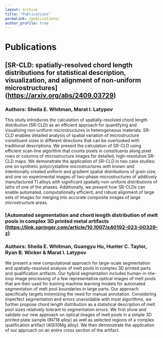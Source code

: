 ```yaml
---
layout: archive
title: "Publications"
permalink: /publications/
author_profile: true
---
```


# Publications

## [SR-CLD: spatially-resolved chord length distributions for statistical description, visualization, and alignment of non-uniform microstructures] (https://arxiv.org/abs/2409.03729)
### Authors: Sheila E. Whitman, Marat I. Latypov
This study introduces the calculation of spatially-resolved chord length distribution (SR-CLD) as an efficient approach for quantifying and visualizing non-uniform microstructures in heterogeneous materials. SR-CLD enables detailed analysis of spatial variation of microstructure constituent sizes in different directions that can be overlooked with traditional descriptions. We present the calculation of SR-CLD using efficient scan-line algorithm that counts pixels in constituents along pixel rows or columns of microstructure images for detailed, high-resolution SR-CLD maps. We demonstrate the application of SR-CLD in two case studies: one on synthetic polycrystalline microstructures with known and intentionally created uniform and gradient spatial distributions of grain size; and one on experimental images of two-phase microstructures of additively manufactured Ti alloys with significant spatially non-uniform distributions of laths of one of the phases. Additionally, we present how SR-CLDs can enable automated, computationally efficient, and robust alignment of large sets of images for merging into accurate composite images of large microstructure areas.

### [Automated segmentation and chord length distribution of melt pools in complex 3D printed metal artifacts (https://link.springer.com/article/10.1007/s40192-023-00329-z)
### Authors: Sheila E. Whitman, Guangyu Hu, Hunter C. Taylor, Ryan B. Wicker & Marat I. Latypov
We present a new computational approach for large-scale segmentation and spatially-resolved analysis of melt pools in complex 3D printed parts and qualification artifacts. Our hybrid segmentation includes human-in-the-loop image processing of a few representative optical images of melt pools that are then used for training machine learning models for automated segmentation of melt pool boundaries in large parts. Our approach specifically targets minimizing the need for manual annotation. Considering imperfect segmentation and errors unavoidable with most algorithms, we further propose chord length distribution as a statistical description of melt pool sizes relatively tolerant to segmentation errors. We first show and validate our new approach on optical images of melt pools in a simple 3D printed plate sample (IN718 alloy) as well as selected regions of a complex qualification artifact (AlSi10Mg alloy). We then demonstrate the application of our approach on an entire cross section of the artifact.









